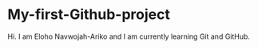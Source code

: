# My-first-Github-project
Hi. I am Eloho Navwojah-Ariko and I am currently learning Git and GitHub.
